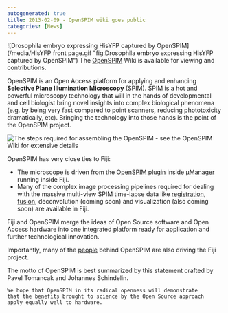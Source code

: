 ```yaml
---
autogenerated: true
title: 2013-02-09 - OpenSPIM wiki goes public
categories: [News]
---
```


![Drosophila embryo expressing HisYFP captured by OpenSPIM](/media/HisYFP front page.gif "fig:Drosophila embryo expressing HisYFP captured by OpenSPIM") The [OpenSPIM](http://openspim.org) Wiki is available for viewing and contributions.

OpenSPIM is an Open Access platform for applying and enhancing **Selective Plane Illumination Microscopy** (SPIM). SPIM is a hot and powerful microscopy technology that will in the hands of developmental and cell biologist bring novel insights into complex biological phenomena (e.g. by being very fast compared to point scanners, reducing phototoxicity dramatically, etc). Bringing the technology into those hands is the point of the OpenSPIM project.

![The steps required for assembling the OpenSPIM - see the [OpenSPIM Wiki](http://openspim.org/Welcome_to_the_OpenSPIM_Wiki) for extensive details](Combined_buildup_small_gif_vert.gif "The steps required for assembling the OpenSPIM - see the OpenSPIM Wiki for extensive details")

OpenSPIM has very close ties to Fiji:

-   The microscope is driven from the [OpenSPIM plugin](http://openspim.org/downloads) inside [µManager](http://valelab.ucsf.edu/~MM/MMwiki/) running inside Fiji.
-   Many of the complex image processing pipelines required for dealing with the massive multi-view SPIM time-lapse data like [registration](/plugins/spim-registration), [fusion](/plugins/multi-view-fusion), deconvolution (coming soon) and visualization (also coming soon) are available in Fiji.

Fiji and OpenSPIM merge the ideas of Open Source software and Open Access hardware into one integrated platform ready for application and further technological innovation.

Importantly, many of the [people](http://openspim.org/People) behind OpenSPIM are also driving the Fiji project.

The motto of OpenSPIM is best summarized by this statement crafted by Pavel Tomancak and Johannes Schindelin.

`We hope that OpenSPIM in its radical openness will demonstrate`  
`that the benefits brought to science by the Open Source approach`  
`apply equally well to hardware.`


